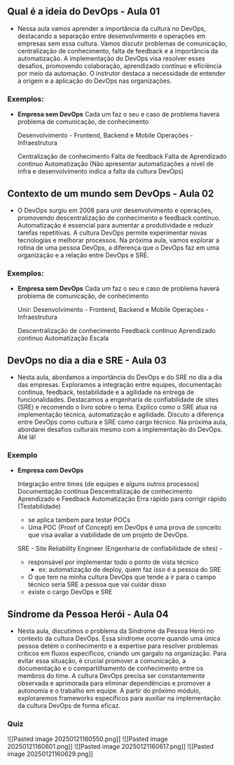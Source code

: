 ## Qual é a ideia do DevOps - Aula 01
- Nessa aula vamos aprender a importância da cultura no DevOps, destacando a separação entre desenvolvimento e operações em empresas sem essa cultura. Vamos discutir problemas de comunicação, centralização de conhecimento, falta de feedback e a importância da automatização. A implementação do DevOps visa resolver esses desafios, promovendo colaboração, aprendizado contínuo e eficiência por meio da automação. O instrutor destaca a necessidade de entender a origem e a aplicação do DevOps nas organizações.

### Exemplos:
- **Empresa sem DevOps**
	Cada um faz o seu e caso de problema haverá problema de comunicação, de conhecimento
	
	Desenvolvimento - Frontend, Backend e Mobile
	Operações - Infraestrutura

	Centralização de conhecimento
	Falta de feedback
	Falta de Aprendizado continuo
	Automatização (Não apresentar automatizações a nivel de infra e desenvolvimento indica a falta da cultura DevOps)

## Contexto de um mundo sem DevOps - Aula 02
- O DevOps surgiu em 2008 para unir desenvolvimento e operações, promovendo descentralização de conhecimento e feedback contínuo. Automatização é essencial para aumentar a produtividade e reduzir tarefas repetitivas. A cultura DevOps permite experimentar novas tecnologias e melhorar processos. Na próxima aula, vamos explorar a rotina de uma pessoa DevOps, a diferença que o DevOps faz em uma organização e a relação entre DevOps e SRE.
### Exemplos:
- **Empresa sem DevOps**
	Cada um faz o seu e caso de problema haverá problema de comunicação, de conhecimento

	Unir:
	Desenvolvimento - Frontend, Backend e Mobile
	Operações - Infraestrutura

	Descentralização de conhecimento
	Feedback continuo
	Aprendizado continuo
	Automatização 
	Escala

## DevOps no dia a dia e SRE - Aula 03
- Nesta aula, abordamos a importância do DevOps e do SRE no dia a dia das empresas. Exploramos a integração entre equipes, documentação contínua, feedback, testabilidade e a agilidade na entrega de funcionalidades. Destacamos a engenharia de confiabilidade de sites (SRE) e recomendo o livro sobre o tema. Explico como o SRE atua na implementação técnica, automatização e agilidade. Discuto a diferença entre DevOps como cultura e SRE como cargo técnico. Na próxima aula, abordarei desafios culturais mesmo com a implementação do DevOps. Até lá!
### Exemplo
- **Empresa com DevOps**
	
	Integração entre times (de equipes e alguns outros processos)
	Documentação contínua
	Descentralização de conhecimento
	Aprendizado e Feedback
	Automatização
	Erra rápido para corrigir rápido (Testabilidade)
	 - se aplica tambem para testar POCs
	 - Uma POC (Proof of Concept) em DevOps é uma prova de conceito que visa avaliar a viabilidade de um projeto de DevOps.

	SRE - Site Reliability Engineer (Engenharia de confiabilidade de sites) - 
	- responsável por implementar todo o ponto de vista técnico
		- ex: automatização de deploy, quem faz isso é a pessoa do SRE
	- O que tem na minha cultura DevOps que tende a ir para o campo técnico seria SRE a pessoa que vai cuidar disso
	- existe o cargo DevOps e SRE

## Síndrome da Pessoa Herói - Aula 04
- Nesta aula, discutimos o problema da Síndrome da Pessoa Herói no contexto da cultura DevOps. Essa síndrome ocorre quando uma única pessoa detém o conhecimento e a expertise para resolver problemas críticos em fluxos específicos, criando um gargalo na organização. Para evitar essa situação, é crucial promover a comunicação, a documentação e o compartilhamento de conhecimento entre os membros do time. A cultura DevOps precisa ser constantemente observada e aprimorada para eliminar dependências e promover a autonomia e o trabalho em equipe. A partir do próximo módulo, exploraremos frameworks específicos para auxiliar na implementação da cultura DevOps de forma eficaz.

### Quiz
![[Pasted image 20250121160550.png]]
![[Pasted image 20250121160601.png]]
![[Pasted image 20250121160617.png]]
![[Pasted image 20250121160629.png]]

